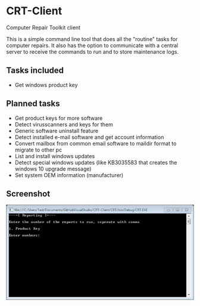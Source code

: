# CRT-Client
Computer Repair Toolkit client

This is a simple command line tool that does all the "routine" tasks for computer repairs. It also has the option to
communicate with a central server to receive the commands to run and to store maintenance logs.

## Tasks included

- Get windows product key

## Planned tasks

- Get product keys for more software
- Detect virusscanners and keys for them
- Generic software uninstall feature
- Detect installed e-mail software and get account information
- Convert mailbox from common email software to maildir format to migrate to other pc
- List and install windows updates
- Detect special windows updates (like KB3035583 that creates the windows 10 upgrade message)
- Set system OEM information (manufacturer)

## Screenshot

![Reporting](https://raw.githubusercontent.com/BrixIT/CRT-Client/master/reporting.png)
